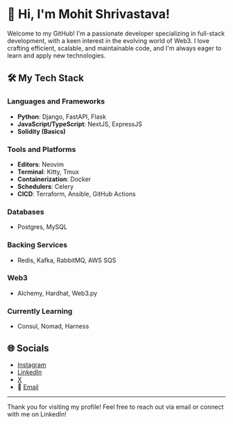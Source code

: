 # 👋 Hi, I'm Mohit Shrivastava!

Welcome to my GitHub! I'm a passionate developer specializing in full-stack development, with a keen interest in the evolving world of Web3. I love crafting efficient, scalable, and maintainable code, and I'm always eager to learn and apply new technologies.

## 🛠️ My Tech Stack

### Languages and Frameworks
- **Python**: Django, FastAPI, Flask
- **JavaScript/TypeScript**: NextJS, ExpressJS
- **Solidity (Basics)**

### Tools and Platforms
- **Editors**: Neovim
- **Terminal**: Kitty, Tmux
- **Containerization**: Docker
- **Schedulers**: Celery
- **CICD**: Terraform, Ansible, GitHub Actions

### Databases
- Postgres, MySQL

### Backing Services
- Redis, Kafka, RabbitMQ, AWS SQS

### Web3
- Alchemy, Hardhat, Web3.py

### Currently Learning
- Consul, Nomad, Harness

## 🌐 Socials
- [Instagram](https://www.instagram.com/smohit.eth)
- [LinkedIn](https://www.linkedin.com/in/mohit-shrivastava-4aa137133/)
- [X](https://www.x.com/mohitshi13)
- 📧 [Email](mailto:mohitshi@icloud.com)

---

Thank you for visiting my profile! Feel free to reach out via email or connect with me on LinkedIn!

